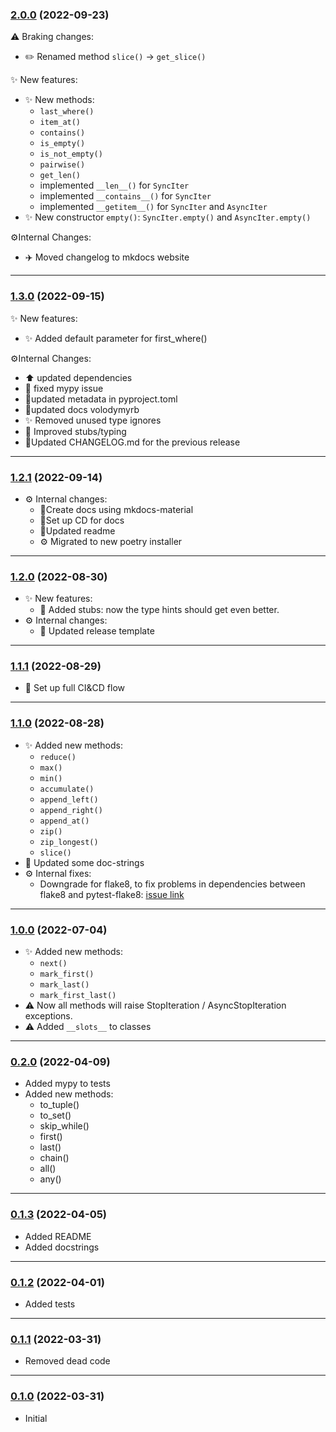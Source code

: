 ### [2.0.0] (2022-09-23)

⚠️ Braking changes:

* ✏️ Renamed method `slice()` -> `get_slice()`

✨ New features:

* ✨ New methods:
  * `last_where()`
  * `item_at()`
  * `contains()`
  * `is_empty()`
  * `is_not_empty()`
  * `pairwise()`
  * `get_len()`
  * implemented `__len__()` for `SyncIter`
  * implemented `__contains__()` for `SyncIter`
  * implemented `__getitem__()` for `SyncIter` and `AsyncIter`
* ✨ New constructor `empty()`: `SyncIter.empty()` and `AsyncIter.empty()`

⚙️Internal Changes:

* ✈️ Moved changelog to mkdocs website

---

### [1.3.0] (2022-09-15)
✨ New features:

* ✨ Added default parameter for first_where()

⚙️Internal Changes:

* ⬆️ updated dependencies
* 💊 fixed mypy issue
* 📄updated metadata in pyproject.toml
* 📄updated docs volodymyrb
* ✨ Removed unused type ignores
* 💊 Improved stubs/typing
* 📄Updated CHANGELOG.md for the previous release
---

### [1.2.1] (2022-09-14)
  * ⚙️ Internal changes:
    * 📄Create docs using mkdocs-material
    * 💚Set up CD for docs
    * 📄Updated readme
    * ⚙️ Migrated to new poetry installer
---


### [1.2.0] (2022-08-30)
  * ✨ New features:
    * 💊 Added stubs: now the type hints should get even better. 
  * ⚙️ Internal changes:
    * 📄 Updated release template 
---

### [1.1.1] (2022-08-29)

  * 🛫 Set up full CI&CD flow

---

### [1.1.0] (2022-08-28)
 * ✨ Added new methods:
   * `reduce()`
   * `max()`
   * `min()`
   * `accumulate()`
   * `append_left()`
   * `append_right()`
   * `append_at()`
   * `zip()`
   * `zip_longest()`
   * `slice()`
 * 📑 Updated some doc-strings
 * ⚙️ Internal fixes:
   * Downgrade for flake8, to fix problems in dependencies between flake8 and pytest-flake8: [issue link](https://github.com/tholo/pytest-flake8/issues/87)
---

### [1.0.0] (2022-07-04)
 * ✨ Added new methods:
   * `next()`
   * `mark_first()`
   * `mark_last()`
   * `mark_first_last()`
 * ⚠️ Now all methods will raise StopIteration / AsyncStopIteration exceptions.
 * ⚠️ Added `__slots__` to classes

---

### [0.2.0] (2022-04-09)
 * Added mypy to tests
 * Added new methods:
   * to_tuple()
   * to_set()
   * skip_while()
   * first()
   * last()
   * chain()
   * all()
   * any()

---

### [0.1.3] (2022-04-05)
 * Added README
 * Added docstrings

---

### [0.1.2] (2022-04-01)
 * Added tests

---

### [0.1.1] (2022-03-31)
 * Removed dead code

---

### [0.1.0] (2022-03-31)
 * Initial

 
[0.1.0]: https://github.com/VolodymyrBor/iter_model/commit/c0e402688d825a9829ab8dac1f27dbc4711ed19b
[0.1.1]: https://github.com/VolodymyrBor/iter_model/commit/98f2827caf4928d24db1321d85e3ad8c34a0e661
[0.1.2]: https://github.com/VolodymyrBor/iter_model/pull/1
[0.1.3]: https://github.com/VolodymyrBor/iter_model/pull/4
[0.2.0]: https://github.com/VolodymyrBor/iter_model/pull/7
[1.0.0]: https://github.com/VolodymyrBor/iter_model/pull/8
[1.1.0]: https://github.com/VolodymyrBor/iter_model/pull/10
[1.1.1]: https://github.com/VolodymyrBor/iter_model/pull/12
[1.2.0]: https://github.com/VolodymyrBor/iter_model/pull/14
[1.2.1]: https://github.com/VolodymyrBor/iter_model/pull/16
[1.3.0]: https://github.com/VolodymyrBor/iter_model/pull/18
[2.0.0]: https://github.com/VolodymyrBor/iter_model/pull/20
